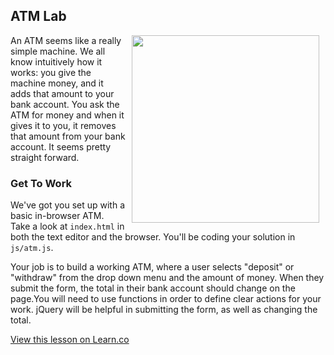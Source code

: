 ## ATM Lab

<img src="https://s3.amazonaws.com/after-school-assets/atm.gif" align="right" width="300" hspace="10">

An ATM seems like a really simple machine. We all know intuitively how it works: you give the machine money, and it adds that amount to your bank account. You ask the ATM for money and when it gives it to you, it removes that amount from your bank account. It seems pretty straight forward. 


### Get To Work

We've got you set up with a basic in-browser ATM. Take a look at `index.html` in both the text editor and the browser. You'll be coding your solution in `js/atm.js`.

Your job is to build a working ATM, where a user selects "deposit" or "withdraw" from the drop down menu and the amount of money. When they submit the form, the total in their bank account should change on the page.You will need to use functions in order to define clear actions for your work. jQuery will be helpful in submitting the form, as well as changing the total.


<a href='https://learn.co/lessons/hs-intro-web-design-atm' data-visibility='hidden'>View this lesson on Learn.co</a>

